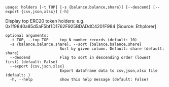 ```
usage: holders [-t TOP] [-s {balance,balance,share}] [--descend] [--export {csv,json,xlsx}] [-h]
```

Display top ERC20 token holders: e.g. 0x1f9840a85d5aF5bf1D1762F925BDADdC4201F984 [Source: Ethplorer]

```
optional arguments:
  -t TOP, --top TOP     top N number records (default: 10)
  -s {balance,balance,share}, --sort {balance,balance,share}
                        Sort by given column. Default: share (default: share)
  --descend             Flag to sort in descending order (lowest first) (default: False)
  --export {csv,json,xlsx}
                        Export dataframe data to csv,json,xlsx file (default: )
  -h, --help            show this help message (default: False)
```
